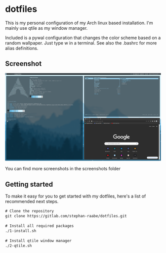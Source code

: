 # dotfiles

This is my personal configuration of my Arch linux based installation. I'm mainly use qtile as my window manager.

Included is a pywal configuration that changes the color scheme based on a random wallpaper. Just type w in a terminal. See also the .bashrc for more alias definitions.

## Screenshot

![Screenshot1](screenshots/screenshot1.png "Screenshot")

You can find more screenshots in the screenshots folder

## Getting started

To make it easy for you to get started with my dotfiles, here's a list of recommended next steps.

```
# Clone the repository
git clone https://gitlab.com/stephan-raabe/dotfiles.git

# Install all required packages
./1-install.sh

# Install qtile window manager
./2-qtile.sh

```


